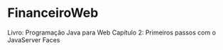 # FinanceiroWeb
Livro: Programação Java para Web
Capítulo 2: Primeiros passos com o JavaServer Faces
